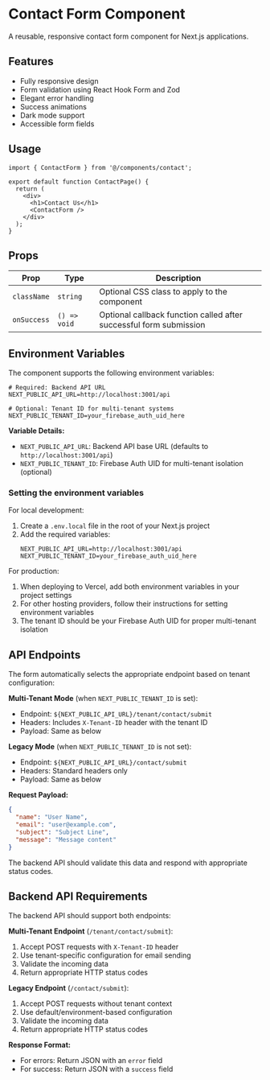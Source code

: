 # Contact Form Component

A reusable, responsive contact form component for Next.js applications.

## Features

- Fully responsive design
- Form validation using React Hook Form and Zod
- Elegant error handling
- Success animations
- Dark mode support
- Accessible form fields

## Usage

```tsx
import { ContactForm } from '@/components/contact';

export default function ContactPage() {
  return (
    <div>
      <h1>Contact Us</h1>
      <ContactForm />
    </div>
  );
}
```

## Props

| Prop | Type | Description |
|------|------|-------------|
| `className` | `string` | Optional CSS class to apply to the component |
| `onSuccess` | `() => void` | Optional callback function called after successful form submission |

## Environment Variables

The component supports the following environment variables:

```
# Required: Backend API URL
NEXT_PUBLIC_API_URL=http://localhost:3001/api

# Optional: Tenant ID for multi-tenant systems
NEXT_PUBLIC_TENANT_ID=your_firebase_auth_uid_here
```

**Variable Details:**
- `NEXT_PUBLIC_API_URL`: Backend API base URL (defaults to `http://localhost:3001/api`)
- `NEXT_PUBLIC_TENANT_ID`: Firebase Auth UID for multi-tenant isolation (optional)

### Setting the environment variables

For local development:
1. Create a `.env.local` file in the root of your Next.js project
2. Add the required variables:
   ```
   NEXT_PUBLIC_API_URL=http://localhost:3001/api
   NEXT_PUBLIC_TENANT_ID=your_firebase_auth_uid_here
   ```

For production:
1. When deploying to Vercel, add both environment variables in your project settings
2. For other hosting providers, follow their instructions for setting environment variables
3. The tenant ID should be your Firebase Auth UID for proper multi-tenant isolation

## API Endpoints

The form automatically selects the appropriate endpoint based on tenant configuration:

**Multi-Tenant Mode** (when `NEXT_PUBLIC_TENANT_ID` is set):
- Endpoint: `${NEXT_PUBLIC_API_URL}/tenant/contact/submit`
- Headers: Includes `X-Tenant-ID` header with the tenant ID
- Payload: Same as below

**Legacy Mode** (when `NEXT_PUBLIC_TENANT_ID` is not set):
- Endpoint: `${NEXT_PUBLIC_API_URL}/contact/submit`
- Headers: Standard headers only
- Payload: Same as below

**Request Payload:**
```json
{
  "name": "User Name",
  "email": "user@example.com",
  "subject": "Subject Line",
  "message": "Message content"
}
```

The backend API should validate this data and respond with appropriate status codes.

## Backend API Requirements

The backend API should support both endpoints:

**Multi-Tenant Endpoint** (`/tenant/contact/submit`):
1. Accept POST requests with `X-Tenant-ID` header
2. Use tenant-specific configuration for email sending
3. Validate the incoming data
4. Return appropriate HTTP status codes

**Legacy Endpoint** (`/contact/submit`):
1. Accept POST requests without tenant context
2. Use default/environment-based configuration
3. Validate the incoming data
4. Return appropriate HTTP status codes

**Response Format:**
- For errors: Return JSON with an `error` field
- For success: Return JSON with a `success` field 